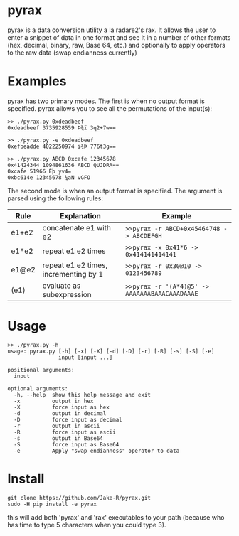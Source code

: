 # pyrax
pyrax is a data conversion utility a la radare2's rax. It allows the user to enter a snippet of data in one format and see it in a number of other formats (hex, decimal, binary, raw, Base 64, etc.) and optionally to apply operators to the raw data (swap endianness currently)

# Examples
pyrax has two primary modes. The first is when no output format is specified. pyrax allows you to see all the permutations of the input(s):
~~~~
>> ./pyrax.py 0xdeadbeef
0xdeadbeef 3735928559 Þ­¾ï 3q2+7w==

>> ./pyrax.py -e 0xdeadbeef
0xefbeadde 4022250974 ï¾­Þ 776t3g==

>> ./pyrax.py ABCD 0xcafe 12345678
0x41424344 1094861636 ABCD QUJDRA==
0xcafe 51966 Êþ yv4=
0xbc614e 12345678 ¼aN vGFO
~~~~

The second mode is when an output format is specified. The argument is parsed using the following rules:

Rule | Explanation | Example
--- | --- | ---
e1+e2 | concatenate e1 with e2 | `>>pyrax -r ABCD+0x45464748 -> ABCDEFGH`
e1\*e2 |repeat e1 e2 times | `>>pyrax -x 0x41*6 -> 0x414141414141`
e1@e2 | repeat e1 e2 times, incrementing by 1 | `>>pyrax -r 0x30@10 -> 0123456789`
(e1) | evaluate as subexpression | `>>pyrax -r '(A*4)@5' -> AAAAAAABAAACAAADAAAE`

# Usage
~~~~
>> ./pyrax.py -h
usage: pyrax.py [-h] [-x] [-X] [-d] [-D] [-r] [-R] [-s] [-S] [-e]
                input [input ...]

positional arguments:
  input

optional arguments:
  -h, --help  show this help message and exit
  -x          output in hex
  -X          force input as hex
  -d          output in decimal
  -D          force input as decimal
  -r          output in ascii
  -R          force input as ascii
  -s          output in Base64
  -S          force input as Base64
  -e          Apply "swap endianness" operator to data
~~~~

# Install
~~~~
git clone https://github.com/Jake-R/pyrax.git
sudo -H pip install -e pyrax
~~~~
this will add both 'pyrax' and 'rax' executables to your path (because who has time to type 5 characters when you could type 3).
